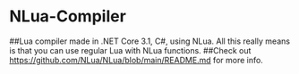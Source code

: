 # NLua-Compiler

##Lua compiler made in .NET Core 3.1, C#, using NLua.
All this really means is that you can use regular Lua with NLua functions. 
##Check out https://github.com/NLua/NLua/blob/main/README.md for more info.
